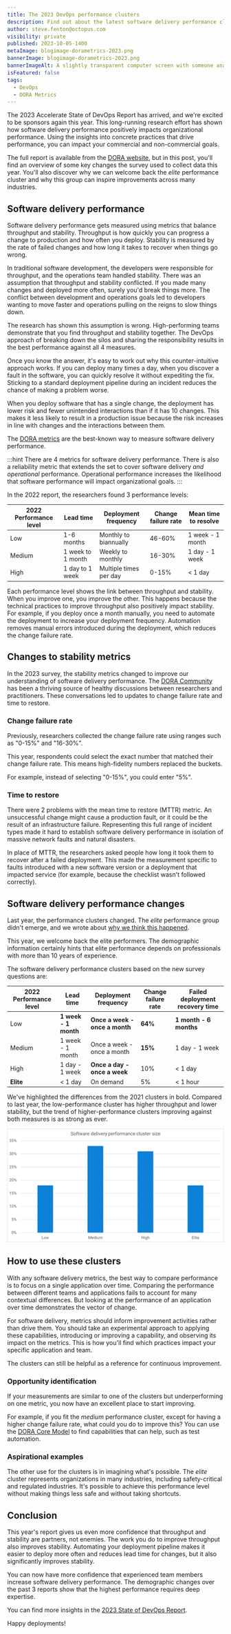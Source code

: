 ```yaml
---
title: The 2023 DevOps performance clusters
description: Find out about the latest software delivery performance clusters in the State of DevOps Report.
author: steve.fenton@octopus.com
visibility: private
published: 2023-10-05-1400
metaImage: blogimage-dorametrics-2023.png
bannerImage: blogimage-dorametrics-2023.png
bannerImageAlt: A slightly transparent computer screen with someone analyzing data behind it, with different metrics floating around the person. 
isFeatured: false
tags: 
  - DevOps
  - DORA Metrics
---
```


The 2023 Accelerate State of DevOps Report has arrived, and we're excited to be sponsors again this year. This long-running research effort has shown how software delivery performance positively impacts organizational performance. Using the insights into concrete practices that drive performance, you can impact your commercial and non-commercial goals.

The full report is available from the [DORA website](https://dora.dev/research/2023/dora-report/), but in this post, you'll find an overview of some key changes the survey used to collect data this year. You'll also discover why we can welcome back the *elite* performance cluster and why this group can inspire improvements across many industries.

## Software delivery performance

Software delivery performance gets measured using metrics that balance throughput and stability. Throughput is how quickly you can progress a change to production and how often you deploy. Stability is measured by the rate of failed changes and how long it takes to recover when things go wrong.

In traditional software development, the developers were responsible for throughput, and the operations team handled stability. There was an assumption that throughput and stability conflicted. If you made many changes and deployed more often, surely you'd break things more. The conflict between development and operations goals led to developers wanting to move faster and operations pulling on the reigns to slow things down.

The research has shown this assumption is wrong. High-performing teams demonstrate that you find throughput and stability together. The DevOps approach of breaking down the silos and sharing the responsibility results in the best performance against all 4 measures.

Once you know the answer, it's easy to work out why this counter-intuitive approach works. If you can deploy many times a day, when you discover a fault in the software, you can quickly resolve it without expediting the fix. Sticking to a standard deployment pipeline during an incident reduces the chance of making a problem worse.

When you deploy software that has a single change, the deployment has lower risk and fewer unintended interactions than if it has 10 changes. This makes it less likely to result in a production issue because the risk increases in line with changes and the interactions between them.

The [DORA metrics](https://octopus.com/devops/metrics/dora-metrics/) are the best-known way to measure software delivery performance.

:::hint
There are 4 metrics for software delivery performance. There is also a reliability metric that extends the set to cover software delivery *and operational* performance. Operational performance increases the likelihood that software performance will impact organizational goals.
:::

In the 2022 report, the researchers found 3 performance levels:

| 2022 Performance level | Lead time         | Deployment frequency   | Change failure rate | Mean time to resolve |
|------------------------|-------------------|------------------------|---------------------|----------------------|
| Low                    | 1-6 months        | Monthly to biannually  | 46-60%              | 1 week - 1 month     |
| Medium                 | 1 week to 1 month | Weekly to monthly      | 16-30%              | 1 day - 1 week       |
| High                   | 1 day to 1 week   | Multiple times per day | 0-15%               | < 1 day              |

Each performance level shows the link between throughput and stability. When you improve one, you improve the other. This happens because the technical practices to improve throughput also positively impact stability. For example, if you deploy once a month manually, you need to automate the deployment to increase your deployment frequency. Automation removes manual errors introduced during the deployment, which reduces the change failure rate.

## Changes to stability metrics

In the 2023 survey, the stability metrics changed to improve our understanding of software delivery performance. The [DORA Community](https://dora.community/) has been a thriving source of healthy discussions between researchers and practitioners. These conversations led to updates to change failure rate and time to restore.

### Change failure rate

Previously, researchers collected the change failure rate using ranges such as "0-15%" and "16-30%". 

This year, respondents could select the exact number that matched their change failure rate. This means high-fidelity numbers replaced the buckets.

For example, instead of selecting "0-15%", you could enter "5%".

### Time to restore

There were 2 problems with the mean time to restore (MTTR) metric. An unsuccessful change might cause a production fault, or it could be the result of an infrastructure failure. Representing this full range of incident types made it hard to establish software delivery performance in isolation of massive network faults and natural disasters.

In place of MTTR, the researchers asked people how long it took them to recover after a failed deployment. This made the measurement specific to faults introduced with a new software version or a deployment that impacted service (for example, because the checklist wasn't followed correctly).

## Software delivery performance changes

Last year, the performance clusters changed. The *elite* performance group didn't emerge, and we wrote about [why we think this happened](https://octopus.com/blog/new-devops-performance-clusters). 

This year, we welcome back the elite performers. The demographic information certainly hints that elite performance depends on professionals with more than 10 years of experience.

The software delivery performance clusters based on the new survey questions are:

| 2022 Performance level | Lead time            | Deployment frequency           | Change failure rate | Failed deployment recovery time |
|------------------------|----------------------|--------------------------------|---------------------|---------------------------------|
| Low                    | **1 week - 1 month** | **Once a week - once a month** | **64%**             | **1 month - 6 months**          |
| Medium                 | 1 week - 1 month     | Once a week - once a month     | **15%**             | 1 day - 1 week                  |
| High                   | 1 day - 1 week       | **Once a day - once a week**   | 10%                 | < 1 day                         |
| **Elite**              | < 1 day              | On demand                      | 5%                  | < 1 hour                        |

We've highlighted the differences from the 2021 clusters in bold. Compared to last year, the low-performance cluster has higher throughput and lower stability, but the trend of higher-performance clusters improving against both measures is as strong as ever.

![Cluster sizes: Low: 18%, Medium: 33%, High: 31%, Elite: 18%](software-delivery-performance-clusters.png)

## How to use these clusters

With any software delivery metrics, the best way to compare performance is to focus on a single application over time. Comparing the performance between different teams and applications fails to account for many contextual differences. But looking at the performance of an application over time demonstrates the vector of change.

For software delivery, metrics should inform improvement activities rather than drive them. You should take an experimental approach to applying these capabilities, introducing or improving a capability, and observing its impact on the metrics. This is how you'll find which practices impact your specific application and team.

The clusters can still be helpful as a reference for continuous improvement.

### Opportunity identification

If your measurements are similar to one of the clusters but underperforming on one metric, you now have an excellent place to start improving. 

For example, if you fit the *medium* performance cluster, except for having a higher change failure rate, what could you do to improve this? You can use the [DORA Core Model](https://dora.dev/research/) to find capabilities that can help, such as test automation.

### Aspirational examples

The other use for the clusters is in imagining what's possible. The *elite* cluster represents organizations in many industries, including safety-critical and regulated industries. It's possible to achieve this performance level without making things less safe and without taking shortcuts.

## Conclusion

This year's report gives us even more confidence that throughput and stability are partners, not enemies. The work you do to improve throughput also improves stability. Automating your deployment pipeline makes it easier to deploy more often and reduces lead time for changes, but it also significantly improves stability.

You can now have more confidence that experienced team members increase software delivery performance. The demographic changes over the past 3 reports show that the highest performance requires deep expertise.

You can find more insights in the [2023 State of DevOps Report](https://dora.dev/research/2023/dora-report/).

Happy deployments!